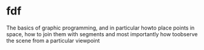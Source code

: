 # fdf

The basics of graphic programming, and in particular howto place points in space, how to join them with segments and most importantly how toobserve the scene from a particular viewpoint
